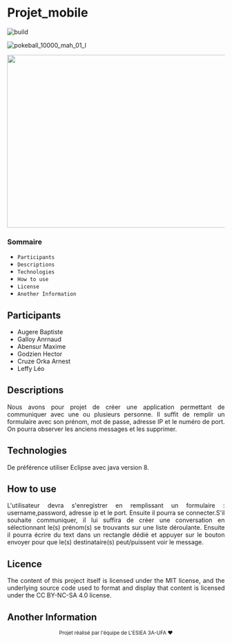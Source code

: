 # Projet_mobile

![build](https://github.com/Leffycace/Projet_mobile/workflows/Test_compilation/badge.svg)


![pokeball_10000_mah_01_l](https://user-images.githubusercontent.com/63095311/83967369-fbce2600-a8c0-11ea-9989-910c2567b65f.jpg)



<div align="center">
    <img width="600" height="400" src="![pokeball_10000_mah_01_l](https://user-images.githubusercontent.com/63095311/83967318-8f532700-a8c0-11ea-9b86-c964bf45a3b9.jpg)![pokeball_10000_mah_01_l](https://user-images.githubusercontent.com/63095311/83967318-8f532700-a8c0-11ea-9b86-c964bf45a3b9.jpg)"
</div>

<div align="justify">

### Sommaire

* `Participants`
* `Descriptions`
* `Technologies`
* `How to use`
* `License`
* `Another Information`


## Participants

* Augere Baptiste
* Galloy Anrnaud
* Abensur Maxime
* Godzien Hector
* Cruze Orka Arnest
* Leffy Léo 


## Descriptions

Nous avons pour projet de créer une application permettant de communiquer avec une ou plusieurs personne. Il suffit de remplir un formulaire avec son prénom,
mot de passe, adresse IP et le numéro de port. On pourra observer les anciens messages et les supprimer.

## Technologies

De préférence utiliser Eclipse avec java version 8.

## How to use

L'utilisateur devra s'enregistrer en remplissant un formulaire : username,password, adresse ip et le port. Ensuite il pourra se connecter.S'il souhaite communiquer, il lui
suffira de créer une conversation en sélectionnant le(s) prénom(s) se trouvants sur une liste déroulante. Ensuite il pourra écrire du text dans un rectangle dédié et appuyer sur le bouton envoyer pour que le(s) destinataire(s) peut/puissent
voir le message.

## Licence

The content of this project itself is licensed under the MIT license, and the underlying source code used to format and display that content is 
licensed under the CC BY-NC-SA 4.0 license.

## Another Information

</div>

<p align="center"><sub>Projet réalisé par l'équipe de L'ESIEA 3A-UFA ❤<p>

